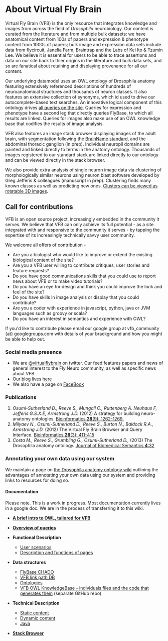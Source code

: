 # About Virtual Fly Brain

Virtual Fly Brain (VFB) is the only resource that integrates knowledge and images from across the field of _Drosophila_ neurobiology. Our content is curated from the literature and from multiple bulk datasets:  we have anatomical content from 100s of papers and expression & phenotype content from 1000s of papers; bulk image and expression data sets include data from flycircuit, Janelia Farm, Braintrap and the Labs of Kei Ito & Tzumin Lee.  We believe it is essential for users to be able to trace assertions and data on our site back to thier origins in the literature and bulk data sets, and so are fanatical about retaining and displaying provenance for all our content.

Our underlying datamodel uses an OWL ontology of Drosophila anatomy featuring extensively referenced descriptions of hundreds of neuroanatomical structures and thousands of neuron classes.  It also features an extensive collection of synonyms, which id used to drive our autocomplete-based text searches. An innovative logical component of this ontology drives [all queries on the site](queries). Queries for expression and phenotype have a second leg that directly queries FlyBase, to which all results are linked.  Queries for images also make use of an OWL knowledge base that codifies the results of image analysis.

VFB also features an image stack browser displaying images of the adult brain, with segmentation following the [BrainName standard](BrainName), and the abdominal thoracic ganglion (in prep).  Individual neuropil domains are painted and linked directly to terms in the anatomy ontology. Thousands of images registered to our standard stack are linked directly to our ontology and can be viewed directly in the stack browser.

We also provide extra analysis of single neuron image data via clustering of morphologically similar neurons using neuron blast software developed by Greg Jefferis & colleagues (manuscript in prep).  Clustering finds many known classes as well as predicting new ones. [Clusters can be viewed as rotatable 3D images](http://flybrain.mrc-lmb.cam.ac.uk/vfb/fc/clusterv/3/Cha-F-300056/webgl.shtml). 

## Call for contributions

VFB is an open source project, increasingly embedded in the community it serves.  We believe that VFB can only achieve its full potential - as a site integrated with and responsive to the community it serves - by tapping the expertise of its increasingly technically savvy user community.  

We welcome all offers of contribution -

* Are you a biologist who would like to improve or extend the existing biological content of the site?
* Are you a VFB user willing to contribute critiques, user stories and feature requests?
* Do you have good communications skills that you could use to report news about VFB or to make video tutorials?
* Do you have an eye for design and think you could improve the look and feel of the site?
* Do you have skills in image analysis or display that you could contribute?
* Are you a coder with experience in javascript, python, java or JVM languages such as groovy or scala?
* Do you have an interest in semantics and experience with OWL?

If you'd like to contribute please email our google group at vfb_community {at} googlegroups.com with details of your brackground and how you might be able to help out.

### Social media presence


* We are [@virtualflybrain](https://twitter.com/virtualflybrain) on twitter.  Our feed features papers and news of general interest to the Fly Neuro community, as well as specific news about VFB.
* Our blog lives [here](http://vfbblog.inf.ed.ac.uk/)
* We also have a page on [FaceBook](https://www.facebook.com/pages/Virtual-Fly-Brain/131151036987118)

### Publications

 1. _Osumi-Sutherland D., Reeve S., Mungall C., Ruttenberg A. Neuhaus F, Jefferis G.S.X.E, Armstrong J.D._ (2012) A strategy for building neuro-anatomy ontologies. [Bioinformatics __28__(9): 1262-1269.](http://bioinformatics.oxfordjournals.org/content/28/9/1262.full)
 1. _Milyaev N., Osumi-Sutherland D., Reeve S., Burton N., Baldock R.A., Armstrong J.D._ (2012) The Virtual Fly Brain Browser and Query Interface. [Bioinformatics __28__(3): 411-415](http://bioinformatics.oxfordjournals.org/content/28/3/411.full)
 1. _Costa M., Reeve S., Grumbling G., Osumi-Sutherland D.,_ (2013) The Drosophila anatomy ontology. [Journal of Biomedical Semantics __4__:32](http://www.jbiomedsem.com/content/4/1/32)

### Annotating your own data using our system

We maintain a page on [the Drosophila anatomy ontology wiki](https://sourceforge.net/p/fbbtdv/wiki/Annotate_your_data/) outlining the advantages of annotating your own data using our system and providing links to resources for doing so.


#### Documentation
Please note.  This is a work in progress. Most documentation currently lives in a google doc. We are in the process of transferring it to this wiki.

 * __[A brief intro to OWL, tailored for VFB](https://github.com/VirtualFlyBrain/VFB/wiki/Ont)__
 
 * __[Overview of queries](https://github.com/VirtualFlyBrain/VFB/wiki/Queries)__

 * __Functional Description__
     * [User scenarios](https://github.com/VirtualFlyBrain/VFB/wiki/user_scenarios)
     * [Description and functions of pages](https://github.com/VirtualFlyBrain/VFB/wiki/page_descriptions)
 * __Data structures__
     * [FlyBase CHADO](https://github.com/VirtualFlyBrain/VFB/wiki/FBChado)
     * [VFB link path DB](https://github.com/VirtualFlyBrain/VFB/wiki/VFB_DB)
     * [Ontologies](https://github.com/VirtualFlyBrain/VFB/wiki/ont)
     * [VFB OWL KnowledgeBase - individuals files and the code that generates them](https://github.com/VirtualFlyBrain/VFB_owl) (separate GitHub repo)
 * __Technical Description__
     * [Static content](https://github.com/VirtualFlyBrain/VFB/wiki/static_content)
     * [Dynamic content](https://github.com/VirtualFlyBrain/VFB/wiki/dynamic_content)
     * [Java](https://github.com/VirtualFlyBrain/VFB/wiki/java)
 
 * [__Stack Browser__](https://github.com/VirtualFlyBrain/VFB/wiki/stack_browser)
